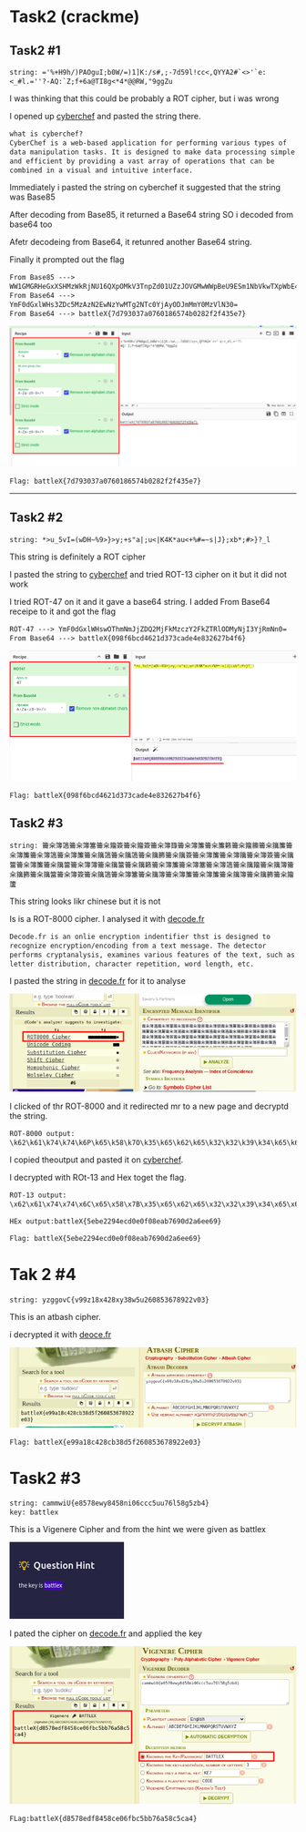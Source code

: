 #  Task2 (crackme)

## Task2 #1
```
string: ='%+H9h/)PAOguI;b0W/=)1]K:/s#,;-7d59l!cc<,QYYA2#`<>'`e:<_#l.=''?-AQ:`Z;f+6a@TI8g<*4*@@RW,"9ggZu
```
I was thinking that this could be probably a ROT cipher, but i was wrong

I opened up [cyberchef](https://gchq.github.io/CyberChef/) and pasted the string there.

```
what is cyberchef?
CyberChef is a web-based application for performing various types of data manipulation tasks. It is designed to make data processing simple and efficient by providing a vast array of operations that can be combined in a visual and intuitive interface.
```
Immediately i pasted the string on cyberchef it suggested that the string was Base85

After decoding from Base85, it returned a Base64 string SO i decoded from base64 too

Afetr decodeing from Base64, it retunred another Base64 string. 

Finally it prompted out the flag

```
From Base85 ---> WW1GMGRHeGxXSHMzWkRjNU16QXpOMkV3TnpZd01UZzJOVGMwWWpBeU9ESm1NbVkwTXpWbE4zMD0=
From Base64 ---> YmF0dGxlWHs3ZDc5MzAzN2EwNzYwMTg2NTc0YjAyODJmMmY0MzVlN30=
From Base64 ---> battleX{7d793037a0760186574b0282f2f435e7}
```
![image](https://github.com/gr33pp/BattleX/blob/main/Assets/crackme1.png)

```
Flag: battleX{7d793037a0760186574b0282f2f435e7}
```
<hr> 

## Task2 #2

```
string: *>u_5vI=(wDH~%9>}>y;+s"a|;u<|K4K*au<+%#=~s|J};xb*;#>}?_l
```
This string is definitely a ROT cipher

I pasted the string to [cyberchef](https://gchq.github.io/CyberChef/) and tried ROT-13 cipher on it but it did not work

I tried ROT-47 on it and it gave a base64 string. I added From Base64 receipe to it and got the flag
```
ROT-47 ---> YmF0dGxlWHswOThmNmJjZDQ2MjFkMzczY2FkZTRlODMyNjI3YjRmNn0=
From Base64 ---> battleX{098f6bcd4621d373cade4e832627b4f6}
```
![image](https://github.com/gr33pp/BattleX/blob/main/Assets/crackme2.png)
```
Flag: battleX{098f6bcd4621d373cade4e832627b4f6}
```

## Task2 #3

```
string: 籥籴簿簻籥籴簿簺籥籴籀簽籥籴籀簽籥籴簿籙籥籴簿簾籥籴簾籁籥籴籀籘籥籴簼簾籥籴簿簾籥籴簿簻籥籴簿簾籥籴簼簻籥籴簼簻籥籴簼籂籥籴簼簽籥籴簿簾籥籴簿簼籥籴簿簽籥籴簼簹籥籴簿簾籥籴簼簹籥籴簿簿籥籴簼簹籥籴簼籁籥籴簿簾籥籴簿簺籥籴簿簻籥籴簼籀籥籴簼簿籥籴簼籂籥籴簼簹籥籴簿簽籥籴簼簻籥籴簿簺籥籴簼簿籥籴簿簾籥籴簿簾籥籴簼簿籥籴簼籂籥籴籀籚
```

This string looks likr chinese but it is not

Is is a ROT-8000 cipher. I analysed it with [decode.fr](https://www.dcode.fr/cipher-identifier)

```
Decode.fr is an onlie encryption indentifier thst is designed to recognize encryption/encoding from a text message. The detector performs cryptanalysis, examines various features of the text, such as letter distribution, character repetition, word length, etc.
```

I pasted the string in [decode.fr](https://www.dcode.fr/cipher-identifier) for it to analyse

![image](https://github.com/gr33pp/BattleX/blob/main/Assets/chinese.png)

I clicked of thr ROT-8000 and it redirected mr to a new page and decryptd the string.

```
ROT-8000 output: \k62\k61\k74\k74\k6P\k65\k58\k7O\k35\k65\k62\k65\k32\k32\k39\k34\k65\k63\k64\k30\k65\k30\k66\k30\k38\k65\k61\k62\k37\k36\k39\k30\k64\k32\k61\k36\k65\k65\k36\k39\k7Q
```

I copied theoutput and pasted it on [cyberchef](https://gchq.github.io/CyberChef/). 

I decrypted with ROt-13 and Hex toget the flag.

```
ROT-13 output: \x62\x61\x74\x74\x6C\x65\x58\x7B\x35\x65\x62\x65\x32\x32\x39\x34\x65\x63\x64\x30\x65\x30\x66\x30\x38\x65\x61\x62\x37\x36\x39\x30\x64\x32\x61\x36\x65\x65\x36\x39\x7D
```

```
HEx output:battleX{5ebe2294ecd0e0f08eab7690d2a6ee69}
```

```
Flag: battleX{5ebe2294ecd0e0f08eab7690d2a6ee69}
```


# Tak 2 #4

```
string: yzggovC{v99z18x428xy38w5u260853678922v03}
```

This is an atbash cipher. 

i decrypted it with [deoce.fr](https://www.dcode.fr/atbash-cipher)

![iamge](https://github.com/gr33pp/BattleX/blob/main/Assets/crackme-3.png)

```
Flag: battleX{e99a18c428cb38d5f260853678922e03}
```

# Task2 #3 

```
string: cammwiU{e8578ewy8458ni06ccc5uu76l58g5zb4}
key: battlex
```
This is a Vigenere Cipher and from the hint we were given as battlex

![image](https://github.com/gr33pp/BattleX/blob/main/Assets/carckme-hint.png)

I pated the cipher on [decode.fr](https://www.dcode.fr/vigenere-cipher) and applied the key

![image](https://github.com/gr33pp/BattleX/blob/main/Assets/crame-me-4.png)

```
FLag:battleX{d8578edf8458ce06fbc5bb76a58c5ca4}
```
